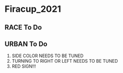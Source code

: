 # Firacup_2021

## RACE To Do

## URBAN To Do
1) SIDE COLOR NEEDS TO BE TUNED
2) TURNING TO RIGHT OR LEFT NEEDS TO BE TUNED
3) RED SIGN!!!
